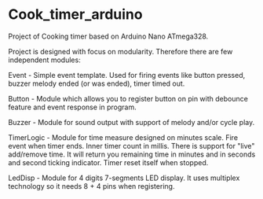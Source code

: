 # Cook_timer_arduino

Project of Cooking timer based on Arduino Nano ATmega328.

Project is designed with focus on modularity. Therefore there are few independent modules:

Event       - Simple event template. Used for firing events like button pressed, buzzer melody ended (or was ended),
              timer timed out.

Button      - Module which allows you to register button on pin with debounce feature and event response in program.

Buzzer      - Module for sound output with support of melody and/or cycle play.

TimerLogic  - Module for time measure designed on minutes scale. Fire event when timer ends.
              Inner timer count in millis. There is support for "live" add/remove time.
              It will return you remaining time in minutes and in seconds and second ticking indicator.
              Timer reset itself when stopped.

LedDisp     - Module for 4 digits 7-segments LED display. It uses multiplex technology so it needs 8 + 4 pins when registering.
